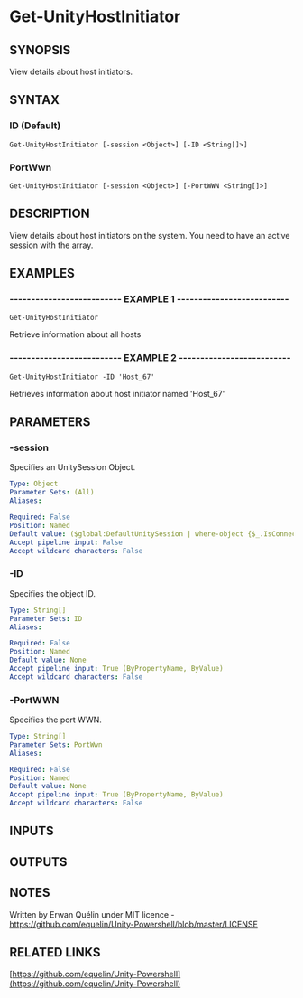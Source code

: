 # Get-UnityHostInitiator

## SYNOPSIS
View details about host initiators.

## SYNTAX

### ID (Default)
```
Get-UnityHostInitiator [-session <Object>] [-ID <String[]>]
```

### PortWwn
```
Get-UnityHostInitiator [-session <Object>] [-PortWWN <String[]>]
```

## DESCRIPTION
View details about host initiators on the system.
You need to have an active session with the array.

## EXAMPLES

### -------------------------- EXAMPLE 1 --------------------------
```
Get-UnityHostInitiator
```

Retrieve information about all hosts

### -------------------------- EXAMPLE 2 --------------------------
```
Get-UnityHostInitiator -ID 'Host_67'
```

Retrieves information about host initiator named 'Host_67'

## PARAMETERS

### -session
Specifies an UnitySession Object.

```yaml
Type: Object
Parameter Sets: (All)
Aliases: 

Required: False
Position: Named
Default value: ($global:DefaultUnitySession | where-object {$_.IsConnected -eq $true})
Accept pipeline input: False
Accept wildcard characters: False
```

### -ID
Specifies the object ID.

```yaml
Type: String[]
Parameter Sets: ID
Aliases: 

Required: False
Position: Named
Default value: None
Accept pipeline input: True (ByPropertyName, ByValue)
Accept wildcard characters: False
```

### -PortWWN
Specifies the port WWN.

```yaml
Type: String[]
Parameter Sets: PortWwn
Aliases: 

Required: False
Position: Named
Default value: None
Accept pipeline input: True (ByPropertyName, ByValue)
Accept wildcard characters: False
```

## INPUTS

## OUTPUTS

## NOTES
Written by Erwan Quélin under MIT licence - https://github.com/equelin/Unity-Powershell/blob/master/LICENSE

## RELATED LINKS

[https://github.com/equelin/Unity-Powershell](https://github.com/equelin/Unity-Powershell)


